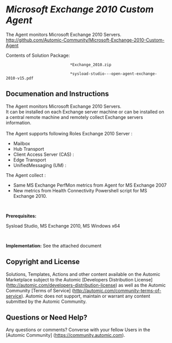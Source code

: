 *Microsoft Exchange 2010 Custom Agent*
=============


The Agent monitors Microsoft Exchange 2010 Servers.
http://github.com/Automic-Community/Microsoft-Exchange-2010-Custom-Agent

<!-- List of attached files -->
Contents of Solution Package:

						
								*Exchange_2010.zip
								
								*sysload-studio---open-agent-exchange-2010-v15.pdf
								
						


Documenation and Instructions
---

<p>The Agent monitors Microsoft Exchange 2010 Servers.<br />It can be installed on each Exchange server machine or can be installed on a central remote machine and remotely collect Exchange servers information.<br /><br />The Agent supports following Roles Exchange 2010 Server :</p>
<ul class="bbc">
<li>Mailbox</li>
<li>Hub Transport</li>
<li>Client Access Server (CAS) :</li>
<li>Edge Transport</li>
<li>UnifiedMessaging (UM) :</li>
</ul>
<p>The Agent collect :</p>
<ul class="bbc">
<li>Same MS Exchange PerfMon metrics from Agent for MS Exchange 2007</li>
<li>New metrics from Health Connectivity Powershell script for MS Exchange 2010.</li>
</ul>
<p>&nbsp;</p>
<p><strong class="title">Prerequisites:</strong></p>
<p>Sysload Studio, MS Exchange 2010, MS Windows x64</p>
<p>&nbsp;</p>
<p><strong class="title">Implementation:</strong> See the attached document</p>

Copyright and License
---

Solutions, Templates, Actions and other content available on the Automic Marketplace subject to the Automic [Developers Distribution License] (http://automic.com/developers-distribution-license) as well as the Automic Community [Terms of Service] (http://automic.com/community-terms-of-service).
Automic does not support, maintain or warrant any content submitted by the Automic Community.



Questions or Need Help? 
---
Any questions or comments? Converse with your fellow Users in the [Automic Community] (https://community.automic.com).